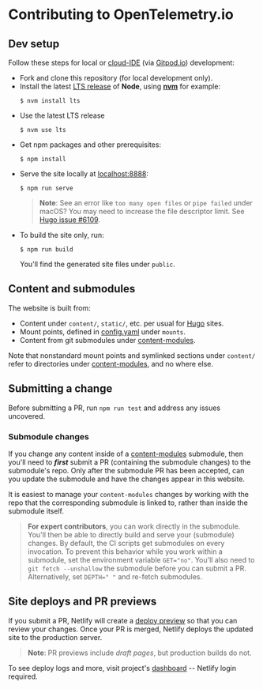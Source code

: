# Contributing to OpenTelemetry.io

## Dev setup

Follow these steps for local or [cloud-IDE][] (via [Gitpod.io][]) development:

- Fork and clone this repository (for local development only).
- Install the latest [LTS release][] of **Node**, using **[nvm][]** for example:
  ```console
  $ nvm install lts
  ```
- Use the latest LTS release
  ```console
  $ nvm use lts
  ```
- Get npm packages and other prerequisites:
  ```console
  $ npm install
  ```
- Serve the site locally at [localhost:8888][]:
  ```console
  $ npm run serve
  ```
  > **Note**: See an error like `too many open files` or `pipe failed` under macOS? You may need to increase the file descriptor limit. See [Hugo issue #6109](https://github.com/gohugoio/hugo/issues/6109).
- To build the site only, run:
  ```console
  $ npm run build
  ```
  You'll find the generated site files under `public`.

## Content and submodules

The website is built from:

- Content under `content/`, `static/`, etc. per usual for [Hugo][] sites.
- Mount points, defined in [config.yaml][] under `mounts`.
- Content from git submodules under [content-modules][].

Note that nonstandard mount points and symlinked sections under `content/` refer
to directories under [content-modules][], and no where else.

[config.yaml]: https://github.com/open-telemetry/opentelemetry.io/blob/main/config.yaml
[content-modules]: https://github.com/open-telemetry/opentelemetry.io/tree/main/content-modules

## Submitting a change

Before submitting a PR, run `npm run test` and address any issues uncovered.

### Submodule changes

If you change any content inside of a [content-modules][] submodule, then you'll
need to **_first_** submit a PR (containing the submodule changes) to the
submodule's repo. Only after the submodule PR has been accepted, can you update
the submodule and have the changes appear in this website.

It is easiest to manage your `content-modules` changes by working with the repo
that the corresponding submodule is linked to, rather than inside the submodule
itself.

> **For expert contributors**, you can work directly in the submodule. You'll
then be able to directly build and serve your (submodule) changes. By default,
the CI scripts get submodules on every invocation. To prevent this behavior
while you work within a submodule, set the environment variable `GET="no"`.
You'll also need to `git fetch --unshallow` the submodule before you can submit
a PR. Alternatively, set `DEPTH=" "` and re-fetch submodules.

## Site deploys and PR previews

If you submit a PR, Netlify will create a [deploy preview][] so that you can
review your changes. Once your PR is merged, Netlify deploys the updated site to
the production server.

> **Note**: PR previews include _draft pages_, but production builds do not.

To see deploy logs and more, visit project's [dashboard][] -- Netlify login
required.

[cloud-IDE]: https://gitpod.io/#https://github.com/open-telemetry/opentelemetry.io
[dashboard]: https://app.netlify.com/sites/opentelemetry/overview
[deploy preview]: https://www.netlify.com/blog/2016/07/20/introducing-deploy-previews-in-netlify/
[Gitpod.io]: https://gitpod.io
[Hugo]: https://gohugo.io
[localhost:8888]: http://localhost:8888
[LTS release]: https://nodejs.org/en/about/releases/
[Netlify]: https://netlify.com
[nvm]: https://github.com/nvm-sh/nvm/blob/master/README.md#installing-and-updating
